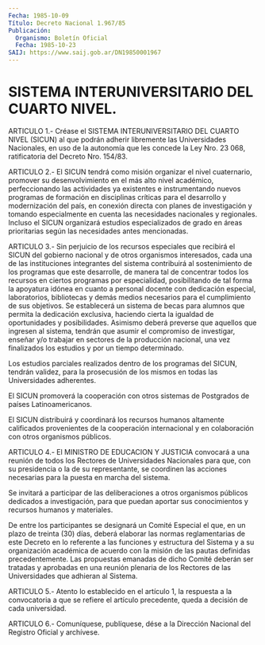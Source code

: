 ```yaml
---
Fecha: 1985-10-09
Título: Decreto Nacional 1.967/85
Publicación:
  Organismo: Boletín Oficial
  Fecha: 1985-10-23
SAIJ: https://www.saij.gob.ar/DN19850001967
---
```

# SISTEMA INTERUNIVERSITARIO DEL CUARTO NIVEL.

<a id="1"></a>
ARTICULO  1.- Créase el SISTEMA INTERUNIVERSITARIO DEL CUARTO NIVEL (SICUN)  al    que  podrán  adherir  libremente  las  Universidades Nacionales, en uso  de  la autonomía que les concede la Ley Nro. 23 068, ratificatoria del Decreto Nro. 154/83.

<a id="2"></a>
ARTICULO  2.-  El  SICUN  tendrá  como  misión  organizar  el nivel cuaternario,  promover  su  desenvolvimiento  en  el más alto nivel académico,    perfeccionando  las  actividades  ya  existentes    e instrumentando    nuevos  programas  de  formación  en  disciplinas críticas para el desarrollo  y  modernización del país, en conexión directa  con planes de investigación  y  tomando  especialmente  en cuenta las  necesidades  nacionales  y regionales. Incluso el SICUN organizará estudios especializados de  grado  en áreas prioritarias según las necesidades antes mencionadas.

<a id="3"></a>
ARTICULO  3.- Sin perjuicio de los recursos especiales que recibirá el SICUN del  gobierno  nacional y de otros organismos interesados, cada una de las instituciones  integrantes  del sistema contribuirá al  sostenimiento de los programas que este desarrolle,  de  manera tal de  concentrar  todos  los  recursos  en  ciertos programas por especialidad,  posibilitando  de tal forma la apoyatura  idónea  en cuanto  a personal docente con dedicación  especial,  laboratorios, bibliotecas  y  demás medios necesarios para el cumplimiento de sus objetivos. Se establecerá  un  sistema  de  becas  para alumnos que permita  la  dedicación exclusiva, haciendo cierta la  igualdad  de oportunidades    y  posibilidades.  Asimismo  deberá  preverse  que aquellos que ingresen  al sistema, tendrán que asumir el compromiso de investigar, enseñar y/o  trabajar  en  sectores de la producción nacional,  una  vez  finalizados  los  estudios  y  por  un  tiempo determinado.

Los  estudios  parciales realizados dentro  de  los  programas  del SICUN, tendrán validez,  para la prosecusión de los mismos en todas las Universidades adherentes.

El SICUN promoverá la cooperación  con otros sistemas de Postgrados de países Latinoamericanos.

El SICUN distribuirá y coordinará los  recursos  humanos  altamente calificados  provenientes  de  la  cooperación  internacional y  en colaboración con otros organismos públicos.

<a id="4"></a>
ARTICULO  4.-  El  MINISTRO DE EDUCACION Y JUSTICIA convocará a una reunión de todos los  Rectores  de  Universidades  Nacionales  para que,  con su presidencia o la de su representante, se coordinen las acciones  necesarias  para  la  puesta  en marcha del sistema.

Se invitará a participar de las deliberaciones  a  otros organismos públicos  dedicados  a investigación, para que puedan  aportar  sus conocimientos y recursos humanos y materiales.

De entre los participantes  se designará un Comité Especial el que, en  un  plazo  de treinta (30) días,  deberá  elaborar  las  normas reglamentarias de  este  Decreto  en lo referente a las funciones y estructura  del Sistema y a su organización  académica  de  acuerdo con  la  misión   de  las  pautas  definidas  precedentemente.  Las propuestas  emanadas   de  dicho  Comité  deberán  ser  tratadas  y aprobadas  en  una  reunión    plenaria  de  los  Rectores  de  las Universidades que adhieran al Sistema.

<a id="5"></a>
ARTICULO  5.-  Atento lo establecido en el artículo 1, la respuesta a la convocatoria  a que se refiere el artículo precedente, queda a decisión de cada universidad.

<a id="6"></a>
ARTICULO  6.- Comuníquese, publíquese, dése a la Dirección Nacional del Registro Oficial y archívese.